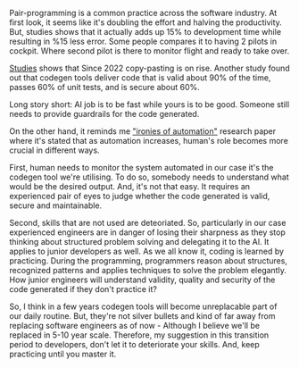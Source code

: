 Pair-programming is a common practice across the software industry. At first look, it seems like it's doubling the effort and halving the productivity. But, studies shows that it actually adds up 15% to development time while resulting in %15 less error. Some people compares it to having 2 pilots in cockpit. Where second pilot is there to monitor flight and ready to take over.

[Studies](https://www.gitclear.com/coding_on_copilot_data_shows_ais_downward_pressure_on_code_quality) shows that Since 2022 copy-pasting is on rise. Another study found out that codegen tools deliver code that is valid about 90% of the time, passes 60% of unit tests, and is secure about 60%. 

Long story short: AI job is to be fast while yours is to be good. Someone still needs to provide guardrails for the code generated. 

On the other hand, it reminds me ["ironies of automation"](https://www.sciencedirect.com/science/article/abs/pii/0005109883900468) research paper where it's stated that as automation increases, human's role becomes more crucial in different ways.

First, human needs to monitor the system automated in our case it's the codegen tool we're utilising. To do so, somebody needs to understand what would be the desired output. And, it's not that easy. It requires an experienced pair of eyes to judge whether the code generated is valid, secure and maintainable.

Second, skills that are not used are deteoriated. So, particularly in our case experienced engineers are in danger of losing their sharpness as they stop thinking about structured problem solving and delegating it to the AI. It applies to junior developers as well. As we all know it, coding is learned by practicing. During the programming, programmers reason about structures, recognized patterns and applies techniques to solve the problem elegantly. How junior engineers will understand validity, quality and security of the code generated if they don't practice it?

So, I think in a few years codegen tools will become unreplacable part of our daily routine. But, they're not silver bullets and kind of far away from replacing software engineers as of now - Although I believe we'll be replaced in 5-10 year scale. Therefore, my suggestion in this transition period to developers, don't let it to deteriorate your skills. And, keep practicing until you master it. 


